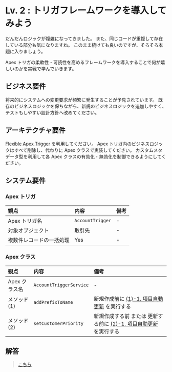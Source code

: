 # Lv. 2 : トリガフレームワークを導入してみよう

だんだんロジックが複雑になってきました。
また、同じコードが重複して存在している部分も気になりますね。
このまま続けても良いのですが、そろそろ本題に入りましょう。

Apex トリガの柔軟性・可読性を高めるフレームワークを導入することで何が嬉しいのかを実戦で学んでいきます。

## ビジネス要件

将来的にシステムへの変更要求が頻繁に発生することが予見されています。
既存のビジネスロジックを保ちながら、新規のビジネスロジックを追加しやすく、テストもしやすい設計方針へ改めてください。

## アーキテクチャ要件

[Flexible Apex Trigger](https://github.com/takahitomiyamoto/flexible-apex-trigger#flexible-apex-trigger) を利用してください。
Apex トリガ内のビジネスロジックはすべて削除し、代わりに Apex クラスで実装してください。
カスタムメタデータ型を利用して各 Apex クラスの有効化・無効化を制御できるようにしてください。

## システム要件

### Apex トリガ

| 観点                     | 内容             | 備考 |
| :----------------------- | :--------------- | :--- |
| Apex トリガ名            | `AccountTrigger` | -    |
| 対象オブジェクト         | 取引先           | -    |
| 複数件レコードの一括処理 | Yes              | -    |

### Apex クラス

| 観点          | 内容                    | 備考                                                                                          |
| :------------ | :---------------------- | :-------------------------------------------------------------------------------------------- |
| Apex クラス名 | `AccountTriggerService` | -                                                                                             |
| メソッド (1)  | `addPrefixToName`       | 新規作成前に [(1)-1. 項目自動更新](warm-up.md#warm-up-1-1) を実行する                         |
| メソッド (2)  | `setCustomerPriority`   | 新規作成する前 または 更新する前に [(2)-1. 項目自動更新](level-01.md#level-01-2-1) を実行する |

## 解答

> [こちら](level-02-answer.md)
